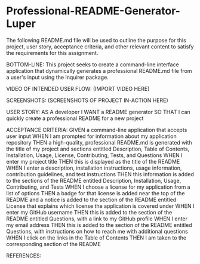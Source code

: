 # Professional-README-Generator-Luper

The following README.md file will be used to outline the purpose for this project, user story, acceptance criteria,
and other relevant content to satisfy the requirements for this assignment.

BOTTOM-LINE: This project seeks to create a command-line interface application that dynamically generates a professional
README.md file from a user's input using the Inquirer package.

VIDEO OF INTENDED USER FLOW:
(IMPORT VIDEO HERE)

SCREENSHOTS:
(SCREENSHOTS OF PROJECT IN-ACTION HERE)

USER STORY:
AS A developer
I WANT a README generator
SO THAT I can quickly create a professional README for a new project

ACCEPTANCE CRITERIA:
GIVEN a command-line application that accepts user input
WHEN I am prompted for information about my application repository
THEN a high-quality, professional README.md is generated with the title of my project and sections entitled Description, Table of Contents, Installation, Usage, License, Contributing, Tests, and Questions
WHEN I enter my project title
THEN this is displayed as the title of the README
WHEN I enter a description, installation instructions, usage information, contribution guidelines, and test instructions
THEN this information is added to the sections of the README entitled Description, Installation, Usage, Contributing, and Tests
WHEN I choose a license for my application from a list of options
THEN a badge for that license is added near the top of the README and a notice is added to the section of the README entitled License that explains which license the application is covered under
WHEN I enter my GitHub username
THEN this is added to the section of the README entitled Questions, with a link to my GitHub profile
WHEN I enter my email address
THEN this is added to the section of the README entitled Questions, with instructions on how to reach me with additional questions
WHEN I click on the links in the Table of Contents
THEN I am taken to the corresponding section of the README

REFERENCES:
